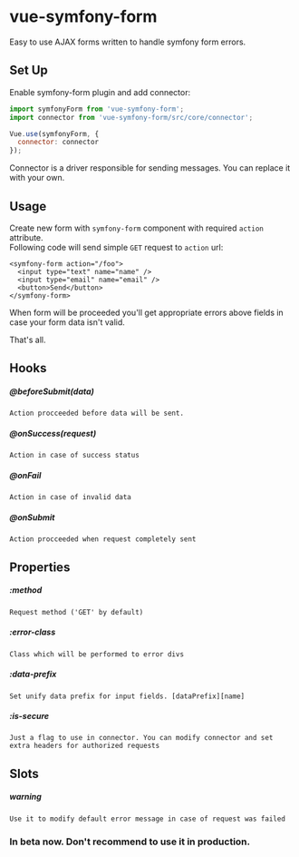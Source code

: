 # vue-symfony-form
Easy to use AJAX forms written to handle symfony form errors.

## Set Up
Enable symfony-form plugin and add connector:
```javascript
import symfonyForm from 'vue-symfony-form';
import connector from 'vue-symfony-form/src/core/connector';

Vue.use(symfonyForm, {
  connector: connector
});
```

Connector is a driver responsible for sending messages. You can replace it with your own.

## Usage
Create new form with `symfony-form` component with required `action` attribute. <br>
Following code will send simple `GET` request to `action` url:
```vue
<symfony-form action="/foo">
  <input type="text" name="name" />
  <input type="email" name="email" />
  <button>Send</button>
</symfony-form>
```
When form will be proceeded you'll get appropriate errors above fields in case your form data isn't valid.

That's all.

## Hooks
##### @beforeSubmit(data)
    Action procceeded before data will be sent.
##### @onSuccess(request)
    Action in case of success status
##### @onFail
    Action in case of invalid data
##### @onSubmit
    Action procceeded when request completely sent
    
## Properties
##### :method
    Request method ('GET' by default)
##### :error-class
    Class which will be performed to error divs
##### :data-prefix
    Set unify data prefix for input fields. [dataPrefix][name]
##### :is-secure
    Just a flag to use in connector. You can modify connector and set extra headers for authorized requests

## Slots
##### warning
    Use it to modify default error message in case of request was failed

### In beta now. Don't recommend to use it in production.
